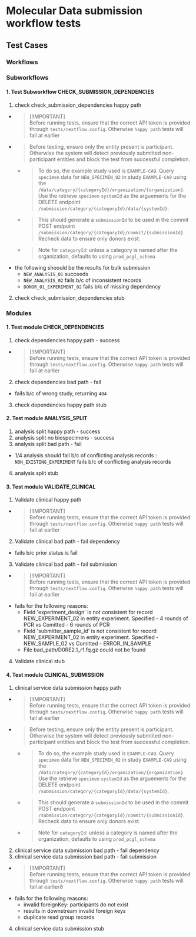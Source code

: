 # Molecular Data submission workflow tests

## Test Cases

### Workflows

### Subworkflows
#### 1. Test Subworkflow CHECK_SUBMISSION_DEPENDENCIES
1. check check_submission_dependencies happy path
- > [!IMPORTANT]<Br>Before running tests, ensure that the correct API token is provided through `tests/nextflow.config`. Otherwise `happy path` tests will fail at earlier
- > Before testing, ensure only the entity present is participant. Otherwise the system will detect previously submtited non-participant entities and block the test from successful completion.<Br>
  - > To do so, the example study used is `EXAMPLE-CA9`. Query `specimen` data for `NEW_SPECIMEN_02` in study `EXAMPLE-CA9` using the `/data/category/{categoryId}/organization/{organization}`. Use the retrieve `specimen` `systemId` as the arguements for the DELETE endpoint `/submission/category/{categoryId}/data/{systemId}`.<Br>
  - > This should generate a `submissionId` to be used in the commit POST endpoint `/submission/category/{categoryId}/commit/{submissionId}`. Recheck data to ensure only donors exist.<Br>
  - > Note for `categoryId`: unless a category is named after the organization, defaults to using `prod_pcgl_schema`
- the following shoould be the results for bulk submission
  - `NEW_ANALYSIS_01` succeeds
  - `NEW_ANALYSIS_02` fails b/c of inconsistent records
  - `DONOR_01_EXPERIMENT_02` fails b/c of missing dependency
2. check check_submission_dependencies stub
 
### Modules

#### 1. Test module CHECK_DEPENDENCIES
1. check dependencies happy path - success
- > [!IMPORTANT]<Br>Before running tests, ensure that the correct API token is provided through `tests/nextflow.config`. Otherwise `happy path` tests will fail at earlier
2. check dependencies bad path - fail
- fails b/c of wrong study, returning `404`
3. check dependencies happy path stub

#### 2. Test module ANALYSIS_SPLIT
1. analysis split happy path - success
2. analysis split no biospecimens - success
3. analysis split bad path - fail
- 1/4 analysis should fail b/c of conflicting analysis records : `NON_EXISTING_EXPERIMENT` fails b/c of conflicting analysis records
4. analysis split stub

#### 3. Test module VALIDATE_CLINICAL
1. Validate clinical happy path
- > [!IMPORTANT]<Br>Before running tests, ensure that the correct API token is provided through `tests/nextflow.config`. Otherwise `happy path` tests will fail at earlier
2. Validate clinical bad path - fail dependency
- fails b/c prior status is fail
3. Validate clinical bad path - fail submission
- > [!IMPORTANT]<Br>Before running tests, ensure that the correct API token is provided through `tests/nextflow.config`. Otherwise `happy path` tests will fail at earlier
- fails for the following reasons:
  - Field 'experiment_design' is not consistent for record NEW_EXPERIMENT_02 in entity experiment. Specified - 4 rounds of PCR vs Comitted - 6 rounds of PCR
  - Field 'submitter_sample_id' is not consistent for record NEW_EXPERIMENT_02 in entity experiment. Specified - NEW_SAMPLE_02 vs Comitted - ERROR_IN_SAMPLE
  - File bad_path/D0RE2.1_r1.fq.gz could not be found
4. Validate clinical stub

#### 4. Test module CLINICAL_SUBMISSION
1. clinical service data submission happy path
- > [!IMPORTANT]<Br>Before running tests, ensure that the correct API token is provided through `tests/nextflow.config`. Otherwise `happy path` tests will fail at earlier
- > Before testing, ensure only the entity present is participant. Otherwise the system will detect previously submtited non-participant entities and block the test from successful completion.<Br>
  - > To do so, the example study used is `EXAMPLE-CA9`. Query `specimen` data for `NEW_SPECIMEN_02` in study `EXAMPLE-CA9` using the `/data/category/{categoryId}/organization/{organization}`. Use the retrieve `specimen` `systemId` as the arguements for the DELETE endpoint `/submission/category/{categoryId}/data/{systemId}`.<Br>
  - > This should generate a `submissionId` to be used in the commit POST endpoint `/submission/category/{categoryId}/commit/{submissionId}`. Recheck data to ensure only donors exist.<Br>
  - > Note for `categoryId`: unless a category is named after the organization, defaults to using `prod_pcgl_schema`
2. clinical service data submission bad path - fail dependency
3. clinical service data submission bad path - fail submission
- > [!IMPORTANT]<Br>Before running tests, ensure that the correct API token is provided through `tests/nextflow.config`. Otherwise `happy path` tests will fail at earlier∂
- fails for the following reasons:
  - invalid foreignKey: participants do not exist
  - results in downstream invalid foreign keys
  - duplicate read group records
4. clinical service data submission stub